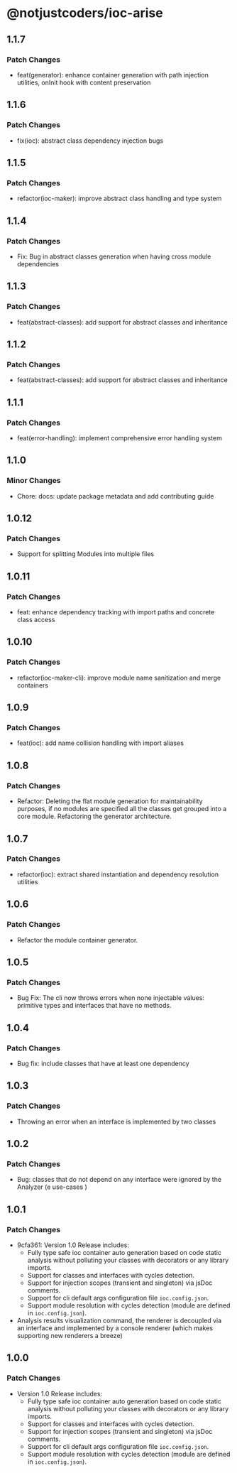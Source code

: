 # @notjustcoders/ioc-arise

## 1.1.7

### Patch Changes

- feat(generator): enhance container generation with path injection utilities, onInit hook with content preservation

## 1.1.6

### Patch Changes

- fix(ioc): abstract class dependency injection bugs

## 1.1.5

### Patch Changes

- refactor(ioc-maker): improve abstract class handling and type system

## 1.1.4

### Patch Changes

- Fix: Bug in abstract classes generation when having cross module dependencies

## 1.1.3

### Patch Changes

- feat(abstract-classes): add support for abstract classes and inheritance

## 1.1.2

### Patch Changes

- feat(abstract-classes): add support for abstract classes and inheritance

## 1.1.1

### Patch Changes

- feat(error-handling): implement comprehensive error handling system

## 1.1.0

### Minor Changes

- Chore: docs: update package metadata and add contributing guide

## 1.0.12

### Patch Changes

- Support for splitting Modules into multiple files

## 1.0.11

### Patch Changes

- feat: enhance dependency tracking with import paths and concrete class access

## 1.0.10

### Patch Changes

- refactor(ioc-maker-cli): improve module name sanitization and merge containers

## 1.0.9

### Patch Changes

- feat(ioc): add name collision handling with import aliases

## 1.0.8

### Patch Changes

- Refactor: Deleting the flat module generation for maintainability purposes, if no modules are specified all the classes get grouped into a core module. Refactoring the generator architecture.

## 1.0.7

### Patch Changes

- refactor(ioc): extract shared instantiation and dependency resolution utilities

## 1.0.6

### Patch Changes

- Refactor the module container generator.

## 1.0.5

### Patch Changes

- Bug Fix: The cli now throws errors when none injectable values: primitive types and interfaces that have no methods.

## 1.0.4

### Patch Changes

- Bug fix: include classes that have at least one dependency

## 1.0.3

### Patch Changes

- Throwing an error when an interface is implemented by two classes

## 1.0.2

### Patch Changes

- Bug: classes that do not depend on any interface were ignored by the Analyzer (e use-cases )

## 1.0.1

### Patch Changes

- 9cfa361: Version 1.0 Release includes:
  - Fully type safe ioc container auto generation based on code static analysis without polluting your classes with decorators or any library imports.
  - Support for classes and interfaces with cycles detection.
  - Support for injection scopes (transient and singleton) via jsDoc comments.
  - Support for cli default args configuration file `ioc.config.json`.
  - Support module resolution with cycles detection (module are defined in `ioc.config.json`).
- Analysis results visualization command, the renderer is decoupled via an interface and implemented by a console renderer (which makes supporting new renderers a breeze)

## 1.0.0

### Patch Changes

- Version 1.0 Release includes:
  - Fully type safe ioc container auto generation based on code static analysis without polluting your classes with decorators or any library imports.
  - Support for classes and interfaces with cycles detection.
  - Support for injection scopes (transient and singleton) via jsDoc comments.
  - Support for cli default args configuration file `ioc.config.json`.
  - Support module resolution with cycles detection (module are defined in `ioc.config.json`).

